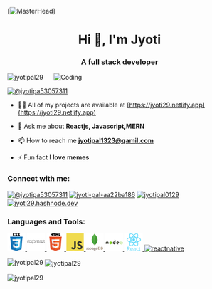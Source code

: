 [![MasterHead](https://www.creative2.com/wp-content/uploads/2021/10/Career-Page-Banner_Full-Stack-Developer.jpg)]
<h1 align="center">Hi 👋, I'm Jyoti</h1>
<h3 align="center">A full stack developer</h3>
<img  
align="right" alt="Coding" width="400"
src="https://camo.githubusercontent.com/374987f773148e46b1851b9e3bc4bf71b182562dd002620ef3e4263cb3997130/68747470733a2f2f6d69726f2e6d656469756d2e636f6d2f6d61782f3837352f312a7164415731546a434e353768316c6275757a766368672e676966"/>

<p align="left"> <img src="https://komarev.com/ghpvc/?username=jyotipal29&label=Profile%20views&color=0e75b6&style=flat" alt="jyotipal29" /> </p>

<p align="left"> <a href="https://twitter.com/@jyotipa53057311" target="blank"><img src="https://img.shields.io/twitter/follow/@jyotipa53057311?logo=twitter&style=for-the-badge" alt="@jyotipa53057311" /></a> </p>

- 👨‍💻 All of my projects are available at [https://jyoti29.netlify.app](https://jyoti29.netlify.app)

- 💬 Ask me about **Reactjs, Javascript,MERN**

- 📫 How to reach me **jyotipal1323@gamil.com**

- ⚡ Fun fact **I love memes**

<h3 align="left">Connect with me:</h3>
<p align="left">
<a href="https://twitter.com/@jyotipa53057311" target="blank"><img align="center" src="https://raw.githubusercontent.com/rahuldkjain/github-profile-readme-generator/master/src/images/icons/Social/twitter.svg" alt="@jyotipa53057311" height="30" width="40" /></a>
<a href="https://linkedin.com/in/jyoti-pal-aa22ba186" target="blank"><img align="center" src="https://raw.githubusercontent.com/rahuldkjain/github-profile-readme-generator/master/src/images/icons/Social/linked-in-alt.svg" alt="jyoti-pal-aa22ba186" height="30" width="40" /></a>
<a href="https://instagram.com/jyotipal0129" target="blank"><img align="center" src="https://raw.githubusercontent.com/rahuldkjain/github-profile-readme-generator/master/src/images/icons/Social/instagram.svg" alt="jyotipal0129" height="30" width="40" /></a>
<a href="https://hashnode.com/jyoti29.hashnode.dev" target="blank"><img align="center" src="https://raw.githubusercontent.com/rahuldkjain/github-profile-readme-generator/master/src/images/icons/Social/hashnode.svg" alt="jyoti29.hashnode.dev" height="30" width="40" /></a>
</p>

<h3 align="left">Languages and Tools:</h3>
<p align="left"> <a href="https://www.w3schools.com/css/" target="_blank" rel="noreferrer"> <img src="https://raw.githubusercontent.com/devicons/devicon/master/icons/css3/css3-original-wordmark.svg" alt="css3" width="40" height="40"/> </a> <a href="https://expressjs.com" target="_blank" rel="noreferrer"> <img src="https://raw.githubusercontent.com/devicons/devicon/master/icons/express/express-original-wordmark.svg" alt="express" width="40" height="40"/> </a> <a href="https://www.w3.org/html/" target="_blank" rel="noreferrer"> <img src="https://raw.githubusercontent.com/devicons/devicon/master/icons/html5/html5-original-wordmark.svg" alt="html5" width="40" height="40"/> </a> <a href="https://developer.mozilla.org/en-US/docs/Web/JavaScript" target="_blank" rel="noreferrer"> <img src="https://raw.githubusercontent.com/devicons/devicon/master/icons/javascript/javascript-original.svg" alt="javascript" width="40" height="40"/> </a> <a href="https://www.mongodb.com/" target="_blank" rel="noreferrer"> <img src="https://raw.githubusercontent.com/devicons/devicon/master/icons/mongodb/mongodb-original-wordmark.svg" alt="mongodb" width="40" height="40"/> </a> <a href="https://nodejs.org" target="_blank" rel="noreferrer"> <img src="https://raw.githubusercontent.com/devicons/devicon/master/icons/nodejs/nodejs-original-wordmark.svg" alt="nodejs" width="40" height="40"/> </a> <a href="https://reactjs.org/" target="_blank" rel="noreferrer"> <img src="https://raw.githubusercontent.com/devicons/devicon/master/icons/react/react-original-wordmark.svg" alt="react" width="40" height="40"/> </a> <a href="https://reactnative.dev/" target="_blank" rel="noreferrer"> <img src="https://reactnative.dev/img/header_logo.svg" alt="reactnative" width="40" height="40"/> </a> </p>

<p><img align="left" src="https://github-readme-stats.vercel.app/api/top-langs?username=jyotipal29&show_icons=true&locale=en&layout=compact" alt="jyotipal29" /></p>

<p>&nbsp;<img align="center" src="https://github-readme-stats.vercel.app/api?username=jyotipal29&show_icons=true&locale=en" alt="jyotipal29" /></p>

<p><img align="center" src="https://github-readme-streak-stats.herokuapp.com/?user=jyotipal29&" alt="jyotipal29" /></p>

